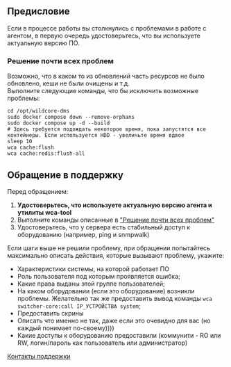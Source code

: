 ## Предисловие
Если в процессе работы вы столкнулись с проблемами в работе с агентом, в первую очередь удостоверьтесь, что вы используете актуальную версию ПО.  

### Решение почти всех проблем
Возможно, что в каком то из обновлений часть ресурсов не было обновлено, кеши не были очищены и т.д.     
Выполните следующие команды, что бы исключить возможные проблемы: 
```shell
cd /opt/wildcore-dms 
sudo docker compose down --remove-orphans
sudo docker compose up -d --build 
# Здесь требуется подождать некоторое время, пока запустятся все контейнеры. Если используется HDD - увеличьте время вдвое
sleep 10 
wca cache:flush
wca cache:redis:flush-all
```

## Обращение в поддержку

Перед обращением:    

1. **Удостоверьтесь, что используете актуальную версию агента и утилиты wca-tool**
2. Выполните команды описанные в ["Решение почти всех проблем"](#_2)      
3. Удостоверьтесь, что у сервера есть стабильный доступ к оборудованию (например, ping и snmpwalk)     

Если шаги выше не решили проблему, при обращении попытайтесь максимально описать действия, которые вызывают проблему, укажите:   

* Характеристики системы, на которой работает ПО
* Роль пользователя под которым проявляется ошибка;
* Какие права выданы этой группе пользователей;
* На каком оборудовании (если это оборудование) возникли проблемы. Желательно так же предоставить вывод команды `wca switcher-core:call IP_УСТРОЙСТВА system`;
* Предоставить скрины
* Описать что именно не так, даже если это очевидно для вас (но каждый понимает по-своему))))   
* Какие доступы к оборудованию предоставили (коммунити - RO или RW, логин/пароль как пользователь или администратор)   

[Контакты поддержки](/ru/contact/contacts/#_2)
